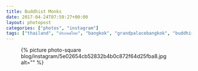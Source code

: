 ```yaml
---
title: Buddhist Monks
date: 2017-04-24T07:59:27+00:00
layout: photopost
categories: ["photos", "instagram"]
tags: ["thailand", "ประเทศไทย", "bangkok", "grandpalacebangkok", "buddhism", "monks"]
---
```


<figure class="photo photo--square">
  {% picture photo-square blog/instagram/5e02654cb52832b4b0c872f64d25fba8.jpg alt="" %}
</figure>


